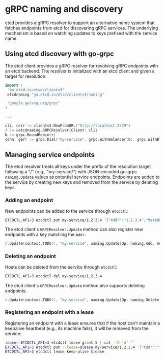 # gRPC naming and discovery

etcd provides a gRPC resolver to support an alternative name system that fetches endpoints from etcd for discovering gRPC services. The underlying mechanism is based on watching updates to keys prefixed with the service name.

## Using etcd discovery with go-grpc

The etcd client provides a gRPC resolver for resolving gRPC endpoints with an etcd backend. The resolver is initialized with an etcd client and given a target for resolution:

```go
import (
 "go.etcd.io/etcd/clientv3"
 etcdnaming "go.etcd.io/etcd/clientv3/naming"

 "google.golang.org/grpc"
)

...

cli, cerr := clientv3.NewFromURL("http://localhost:2379")
r := &etcdnaming.GRPCResolver{Client: cli}
b := grpc.RoundRobin(r)
conn, gerr := grpc.Dial("my-service", grpc.WithBalancer(b), grpc.WithBlock(), ...)
```

## Managing service endpoints

The etcd resolver treats all keys under the prefix of the resolution target following a "/" (e.g., "my-service/") with JSON-encoded go-grpc `naming.Update` values as potential service endpoints. Endpoints are added to the service by creating new keys and removed from the service by deleting keys.

### Adding an endpoint

New endpoints can be added to the service through `etcdctl`:

```sh
ETCDCTL_API=3 etcdctl put my-service/1.2.3.4 '{"Addr":"1.2.3.4","Metadata":"..."}'
```

The etcd client's `GRPCResolver.Update` method can also register new endpoints with a key matching the `Addr`:

```go
r.Update(context.TODO(), "my-service", naming.Update{Op: naming.Add, Addr: "1.2.3.4", Metadata: "..."})
```

### Deleting an endpoint

Hosts can be deleted from the service through `etcdctl`:

```sh
ETCDCTL_API=3 etcdctl del my-service/1.2.3.4
```

The etcd client's `GRPCResolver.Update` method also supports deleting endpoints:

```go
r.Update(context.TODO(), "my-service", naming.Update{Op: naming.Delete, Addr: "1.2.3.4"})
```

### Registering an endpoint with a lease

Registering an endpoint with a lease ensures that if the host can't maintain a keepalive heartbeat (e.g., its machine fails), it will be removed from the service:

```sh
lease=`ETCDCTL_API=3 etcdctl lease grant 5 | cut -f2 -d' '`
ETCDCTL_API=3 etcdctl put --lease=$lease my-service/1.2.3.4 '{"Addr":"1.2.3.4","Metadata":"..."}'
ETCDCTL_API=3 etcdctl lease keep-alive $lease
```
